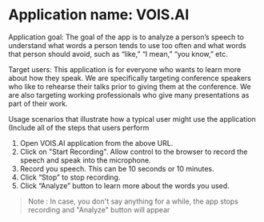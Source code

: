 # Application name: VOIS.AI

Application goal: The goal of the app is to analyze a person’s speech to understand what words a person tends to use too often and what words that person should avoid, such as “like,” “I mean,” “you know,” etc.

Target users: This application is for everyone who wants to learn more about how they speak. We are specifically targeting conference speakers who like to rehearse their talks prior to giving them at the conference. We are also targeting working professionals who give many presentations as part of their work. 


Usage scenarios that illustrate how a typical user might use the application (Include all of the steps that users perform

1. Open VOIS.AI application from the above URL.
2. Click on "Start Recording". Allow control to the browser to record the speech and speak into the microphone.
3. Record you speech. This can be 10 seconds or 10 minutes.
4. Click “Stop” to stop recording.
5. Click “Analyze” button to learn more about the words you used.
> Note : In case, you don't say anything for a while, the app stops recording and "Analyze" button will appear

